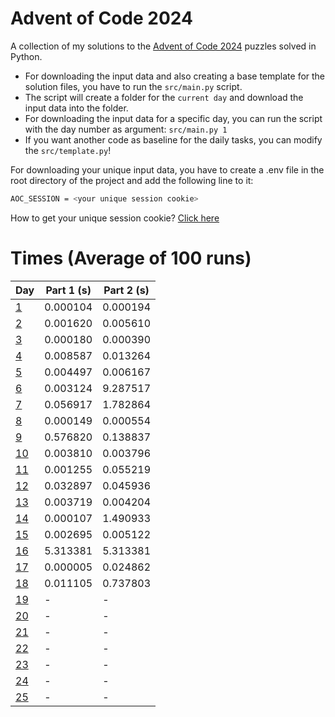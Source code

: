 # Advent of Code 2024

A collection of my solutions to the [Advent of Code 2024](https://adventofcode.com/2024) puzzles solved in Python.

- For downloading the input data and also creating a base template for the solution files, you have to run the `src/main.py` script.
- The script will create a folder for the `current day` and download the input data into the folder.
- For downloading the input data for a specific day, you can run the script with the day number as argument: `src/main.py 1`
- If you want another code as baseline for the daily tasks, you can modify the `src/template.py`!

For downloading your unique input data, you have to create a .env file in the root directory of the project and add the following line to it:

```bash
AOC_SESSION = <your unique session cookie>
```

How to get your unique session cookie? [Click here](https://github.com/wimglenn/advent-of-code-wim/issues/1)

# Times (Average of 100 runs)

| Day | Part 1 (s) | Part 2 (s) |
| --- | ------ | ------ |
| [1](https://github.com/Gabriel9753/Advent-of-Code-2024/blob/main/src/day_01/solution.py)   | 0.000104      | 0.000194      |
| [2](https://github.com/Gabriel9753/Advent-of-Code-2024/blob/main/src/day_02/solution.py)   | 0.001620      | 0.005610      |
| [3](https://github.com/Gabriel9753/Advent-of-Code-2024/blob/main/src/day_03/solution.py)   | 0.000180      | 0.000390      |
| [4](https://github.com/Gabriel9753/Advent-of-Code-2024/blob/main/src/day_04/solution.py)   | 0.008587      | 0.013264      |
| [5](https://github.com/Gabriel9753/Advent-of-Code-2024/blob/main/src/day_05/solution.py)   | 0.004497      | 0.006167      |
| [6](https://github.com/Gabriel9753/Advent-of-Code-2024/blob/main/src/day_06/solution.py)   | 0.003124      | 9.287517      |
| [7](https://github.com/Gabriel9753/Advent-of-Code-2024/blob/main/src/day_07/solution.py)   | 0.056917      | 1.782864      |
| [8](https://github.com/Gabriel9753/Advent-of-Code-2024/blob/main/src/day_08/solution.py)   | 0.000149      | 0.000554      |
| [9](https://github.com/Gabriel9753/Advent-of-Code-2024/blob/main/src/day_09/solution.py)   | 0.576820      | 0.138837      |
| [10](https://github.com/Gabriel9753/Advent-of-Code-2024/blob/main/src/day_10/solution.py)   | 0.003810      | 0.003796      |
| [11](https://github.com/Gabriel9753/Advent-of-Code-2024/blob/main/src/day_11/solution.py)   | 0.001255      | 0.055219      |
| [12](https://github.com/Gabriel9753/Advent-of-Code-2024/blob/main/src/day_12/solution.py)   | 0.032897      | 0.045936      |
| [13](https://github.com/Gabriel9753/Advent-of-Code-2024/blob/main/src/day_13/solution.py)   | 0.003719      | 0.004204      |
| [14](https://github.com/Gabriel9753/Advent-of-Code-2024/blob/main/src/day_14/solution.py)   | 0.000107      | 1.490933      |
| [15](https://github.com/Gabriel9753/Advent-of-Code-2024/blob/main/src/day_15/solution.py)   | 0.002695      | 0.005122      |
| [16](https://github.com/Gabriel9753/Advent-of-Code-2024/blob/main/src/day_16/solution.py)   | 5.313381      | 5.313381      |
| [17](https://github.com/Gabriel9753/Advent-of-Code-2024/blob/main/src/day_17/solution.py)   | 0.000005      | 0.024862      |
| [18](https://github.com/Gabriel9753/Advent-of-Code-2024/blob/main/src/day_18/solution.py)   | 0.011105      | 0.737803      |
| [19](https://github.com/Gabriel9753/Advent-of-Code-2024/blob/main/src/day_19/solution.py)  | -      | -      |
| [20](https://github.com/Gabriel9753/Advent-of-Code-2024/blob/main/src/day_20/solution.py)  | -      | -      |
| [21](https://github.com/Gabriel9753/Advent-of-Code-2024/blob/main/src/day_21/solution.py)  | -      | -      |
| [22](https://github.com/Gabriel9753/Advent-of-Code-2024/blob/main/src/day_22/solution.py)  | -      | -      |
| [23](https://github.com/Gabriel9753/Advent-of-Code-2024/blob/main/src/day_23/solution.py)  | -      | -      |
| [24](https://github.com/Gabriel9753/Advent-of-Code-2024/blob/main/src/day_24/solution.py)  | -      | -      |
| [25](https://github.com/Gabriel9753/Advent-of-Code-2024/blob/main/src/day_25/solution.py)  | -      | -      |
